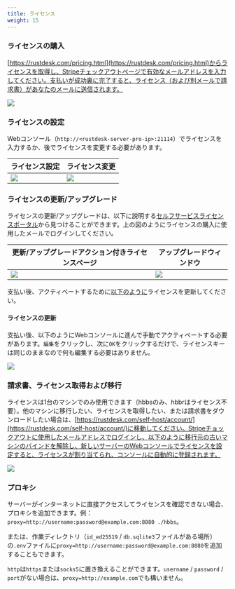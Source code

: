 ```yaml
---
title: ライセンス
weight: 15
---
```


### ライセンスの購入

[https://rustdesk.com/pricing.html](https://rustdesk.com/pricing.html)からライセンスを取得し、Stripeチェックアウトページで有効なメールアドレスを入力してください。支払いが成功裏に完了すると、ライセンス（および別メールで請求書）があなたのメールに送信されます。

![](/docs/en/self-host/rustdesk-server-pro/license/images/stripe.jpg)

### ライセンスの設定

Webコンソール（`http://<rustdesk-server-pro-ip>:21114`）でライセンスを入力するか、後でライセンスを変更する必要があります。

| ライセンス設定 | ライセンス変更 |
| --- | --- |
| ![](/docs/en/self-host/rustdesk-server-pro/license/images/set.png) | ![](/docs/en/self-host/rustdesk-server-pro/license/images/change.png) |

### ライセンスの更新/アップグレード

ライセンスの更新/アップグレードは、以下に説明する[セルフサービスライセンスポータル](https://rustdesk.com/self-host/account/)から見つけることができます。上の図のようにライセンスの購入に使用したメールでログインしてください。

| 更新/アップグレードアクション付きライセンスページ | アップグレードウィンドウ |
| --- | --- |
| ![](/docs/en/self-host/rustdesk-server-pro/license/images/renew.jpg?v2) | ![](/docs/en/self-host/rustdesk-server-pro/license/images/upgrade.png) |

支払い後、アクティベートするために[以下のように](/docs/en/self-host/rustdesk-server-pro/license/#refresh-license)ライセンスを更新してください。

#### ライセンスの更新
支払い後、以下のようにWebコンソールに進んで手動でアクティベートする必要があります。`編集`をクリックし、次に`OK`をクリックするだけで、ライセンスキーは同じのままなので何も編集する必要はありません。

![](/docs/en/self-host/rustdesk-server-pro/license/images/updatelic.jpg)

### 請求書、ライセンス取得および移行

ライセンスは1台のマシンでのみ使用できます（hbbsのみ、hbbrはライセンス不要）。他のマシンに移行したい、ライセンスを取得したい、または請求書をダウンロードしたい場合は、[https://rustdesk.com/self-host/account/](https://rustdesk.com/self-host/account/)に移動してください。Stripeチョックアウトに使用したメールアドレスでログインし、以下のように移行元の古いマシンのバインドを解除し、新しいサーバーのWebコンソールでライセンスを設定すると、ライセンスが割り当てられ、コンソールに自動的に登録されます。

![](/docs/en/self-host/rustdesk-server-pro/license/images/unbind.jpg)

### プロキシ
サーバーがインターネットに直接アクセスしてライセンスを確認できない場合、プロキシを追加できます。例：`proxy=http://username:password@example.com:8080 ./hbbs`。

または、作業ディレクトリ（`id_ed25519` / `db.sqlite3`ファイルがある場所）の`.env`ファイルに`proxy=http://username:password@example.com:8080`を追加することもできます。

`http`は`https`または`socks5`に置き換えることができます。`username` / `password` / `port`がない場合は、`proxy=http://example.com`でも構いません。